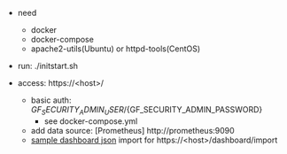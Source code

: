 
 * need
   * docker
   * docker-compose
   * apache2-utils(Ubuntu) or httpd-tools(CentOS)

 * run: ./initstart.sh

 * access: https://\<host>/
   * basic auth: ${GF_SECURITY_ADMIN_USER}/${GF_SECURITY_ADMIN_PASSWORD}
     * see docker-compose.yml
   * add data source: [Prometheus] http://prometheus:9090
   * [sample dashboard json](./grafana_sample_dashboard.json) import for https://\<host>/dashboard/import

